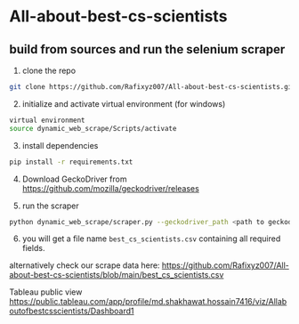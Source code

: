 # All-about-best-cs-scientists

## build from sources and run the selenium scraper
1. clone the repo
```bash
git clone https://github.com/Rafixyz007/All-about-best-cs-scientists.git
```
2. initialize and activate virtual environment (for windows)

```bash
virtual environment
source dynamic_web_scrape/Scripts/activate
```
3. install dependencies
```bash
pip install -r requirements.txt
```
4. Download GeckoDriver from  https://github.com/mozilla/geckodriver/releases

5. run the scraper
```bash
python dynamic_web_scrape/scraper.py --geckodriver_path <path to geckodriver>
```
6. you will get a file name `best_cs_scientists.csv` containing all required fields.

alternatively check our scrape data here: https://github.com/Rafixyz007/All-about-best-cs-scientists/blob/main/best_cs_scientists.csv

Tableau public view  https://public.tableau.com/app/profile/md.shakhawat.hossain7416/viz/Allaboutofbestcsscientists/Dashboard1
